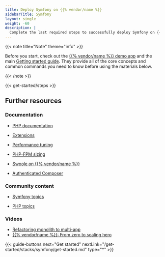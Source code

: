 ```yaml
---
title: Deploy Symfony on {{% vendor/name %}}
sidebarTitle: Symfony
layout: single
weight: -60
description: |
  Complete the last required steps to successfully deploy Symfony on {{% vendor/name %}}.
---
```


{{< note title="Note" theme="info" >}}

Before you start, check out the [{{% vendor/name %}} demo app](https://console.upsun.com/projects/create-project) and the main [Getting started guide](/get-started/here/_index.md).
They provide all of the core concepts and common commands you need to know before using the materials below.

{{< /note >}}

{{< get-started/steps >}}

## Further resources

### Documentation

- [PHP documentation](/languages/php/)

- [Extensions](/languages/php/extensions)

- [Performance tuning](/languages/php/tuning)

- [PHP-FPM sizing](/languages/php/fpm)

- [Swoole on {{% vendor/name %}}](/languages/php/swoole)

- [Authenticated Composer](/languages/php/composer-auth)

### Community content

- [Symfony topics](https://support.platform.sh/hc/en-us/search?utf8=%E2%9C%93&query=symfony)

- [PHP topics](https://support.platform.sh/hc/en-us/search?utf8=%E2%9C%93&query=php)

### Videos

- [Refactoring monolith to multi-app](https://youtu.be/5hApjWiTO1M?feature=shared)
- [{{% vendor/name %}}: From zero to scaling hero](https://youtu.be/FEFBUomV5aY?feature=shared)

{{< guide-buttons next="Get started" nextLink="/get-started/stacks/symfony/get-started.md" type="*" >}}